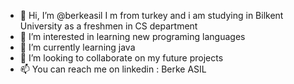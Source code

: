 - 👋 Hi, I’m @berkeasil I m from turkey and i am studying in Bilkent University as a freshmen in CS department
- 👀 I’m interested in learning new programing languages
- 🌱 I’m currently learning java
- 💞️ I’m looking to collaborate on my future projects
- 📫 You can reach me on linkedin : Berke ASIL
  
